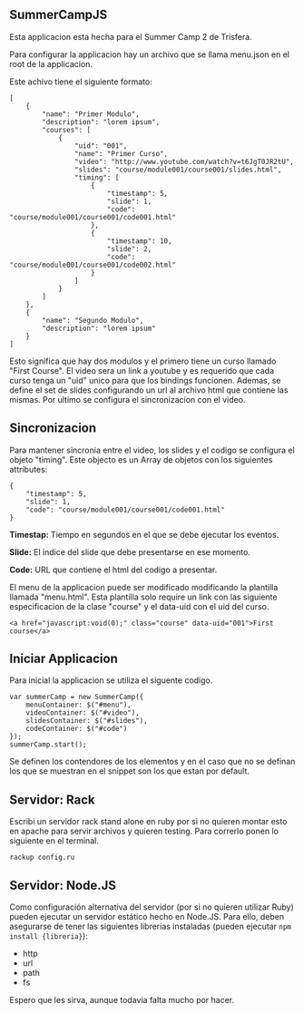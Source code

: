 SummerCampJS
------------

Esta applicacion esta hecha para el Summer Camp 2 de Trisfera.

Para configurar la applicacion hay un archivo que se llama menu.json en el root de la applicacion.

Este achivo tiene el siguiente formato:

	[
		{
			"name": "Primer Modulo",
			"description": "lorem ipsum",
			"courses": [
				{
					"uid": "001",
					"name": "Primer Curso",
					"video": "http://www.youtube.com/watch?v=t6JgT0JR2tU",
					"slides": "course/module001/course001/slides.html",
					"timing": [
						{
							"timestamp": 5,
							"slide": 1,
							"code": "course/module001/course001/code001.html"
						},
						{
							"timestamp": 10,
							"slide": 2,
							"code": "course/module001/course001/code002.html"
						}
					]
				}
			]
		},
		{
			"name": "Segundo Modulo",
			"description": "lorem ipsum"
		}	
	]

Esto significa que hay dos modulos y el primero tiene un curso llamado "First Course".
El video sera un link a youtube y es requerido que cada curso tenga un "uid" unico para que los bindings funcionen. Ademas, se define el set de slides configurando un url al archivo html que contiene las mismas. Por ultimo se configura el sincronizacion con el video.

Sincronizacion
--------------

Para mantener sincronia entre el video, los slides y el codigo se configura el objeto "timing". Este objecto es un Array de objetos con los siguientes attributes:

	{
		"timestamp": 5,
		"slide": 1,
		"code": "course/module001/course001/code001.html"
	}

__Timestap:__ Tiempo en segundos en el que se debe ejecutar los eventos.

__Slide:__ El indice del slide que debe presentarse en ese momento.

__Code:__ URL que contiene el html del codigo a presentar.	

El menu de la applicacion puede ser modificado modificando la plantilla llamada "menu.html".
Esta plantilla solo require un link con las siguiente especificacion de la clase "course" y el data-uid con el uid del curso.

	<a href="javascript:void(0);" class="course" data-uid="001">First course</a>

Iniciar Applicacion
-------------------

Para inicial la applicacion se utiliza el siguente codigo.

	var summerCamp = new SummerCamp({
	    menuContainer: $("#menu"),
	    videoContainer: $("#video"), 
	    slidesContainer: $("#slides"), 
	    codeContainer: $("#code") 
	});
	summerCamp.start();


Se definen los contendores de los elementos y en el caso que no se definan los que se muestran en el snippet son los que estan por default.

Servidor: Rack
--------------

Escribi un servidor rack stand alone en ruby por si no quieren montar esto en apache para servir archivos y quieren testing. Para correrlo ponen lo siguiente en el terminal.

	rackup config.ru


Servidor: Node.JS
-----------------

Como configuración alternativa del servidor (por si no quieren utilizar Ruby) pueden ejecutar un servidor estático hecho en Node.JS. Para ello, deben asegurarse de tener las siguientes librerías instaladas (pueden ejecutar `npm install {libreria}`):

- http
- url
- path
- fs

Espero que les sirva, aunque todavia falta mucho por hacer.
